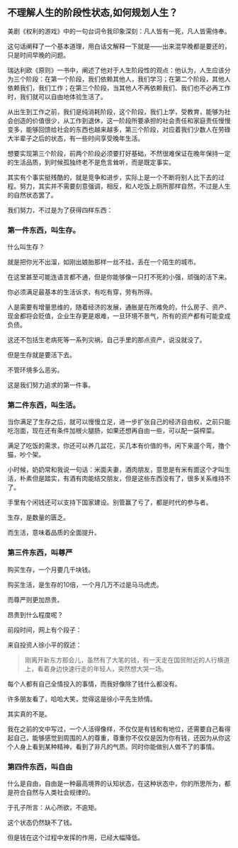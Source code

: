 ## 不理解人生的阶段性状态,如何规划人生？

美剧《权利的游戏》中的一句台词令我印象深刻：凡人皆有一死，凡人皆需侍奉。

这句话阐释了一个基本道理，用白话文解释一下就是——出来混早晚都是要还的，只是时间早晚的问题。

瑞达利欧《原则》一书中，阐述了他对于人生阶段性的观点：他认为，人生应该分为三个阶段：在第一个阶段，我们依赖其他人，我们学习；在第二个阶段，其他人依赖我们，我们工作；在第三个阶段，当其他人不再依赖我们、我们也不必再工作时，我们就可以自由地体验生活了。

从出生到工作之前，我们是纯消耗阶段，这个阶段，我们上学，受教育，能够为社会创造的价值很少，从工作到退休，这一阶段所要承担的社会责任和家庭责任慢慢变多，能够回馈给社会的东西也越来越多，第三个阶段，对应着我们少数人在劳碌大半辈子之后的状态，有一些时间享受晚年生活。

想要实现第三个阶段，前两个阶段必须要打好基础，不然很难保证在晚年保持一定的生活品质，到时候孤独终老不是危言耸听，而是既定事实。

其实有个事实挺残酷的，就是竞争和进步，实际上是一个不断将别人比下去的过程。努力，其实并不需要刻意强调，相反，和人吃饭上厕所那样自然，不过是人生的自然状态罢了。

我们努力，不过是为了获得四样东西：

### 第一件东西，叫生存。

什么叫生存？

就是把你光不出溜，如刚出娘胎那样一丝不挂，丢在一个陌生的城市。

在这里甚至可能连语言都不通，但是你能够像一只打不死的小强，顽强的活下来。

你必须满足最基本的生活诉求，有吃有穿，劳有所得。

人是需要有增量思维的，随着经济的发展，通胀是在所难免的，什么房子、资产、现金都将会贬值，企业生存更是艰难，一旦环境不景气，所有的资产都有可能变成负债。

这还不包括生老病死等一系列灾祸，自己手里的那点资产，说没就没了。

但是生存就是要活下去。

不管环境多么恶劣。

这是我们努力追求的第一件事。

### 第二件东西，叫生活。

当你满足了生存之后，就可以慢慢立足，进一步扩张自己的经济自由权，之前只能吃泡面，现在还有条件加根火腿肠，如果还想再自由一些，可以配一袋榨菜。

满足了吃饭的需求，你还可以养几盆花，买几本有价值的书，闲下来遛个弯，撸个猫，吵个架。

小时候，奶奶常和我说一句话：米面夫妻，酒肉朋友，意思是有米有面这个才叫生活，朴素但是踏实，有酒有肉能结交朋友，但是这些东西没有了，很多关系维持不了。

手里有个闲钱还可以支持下国家建设。别管赢了亏了，都是时代的参与者。

生存，是数量的匮乏。

而生活，意味着品质的全面提升。


### 第三件东西，叫尊严

购买生存，一个月要几千块钱。

购买生活，是生存的10倍，一个月几万不过是马马虎虎。

而尊严则更加昂贵。

昂贵到什么程度呢？

前段时间，网上有个段子：

来自投资人徐小平的叙述：

>刚离开新东方那会儿，虽然有了大笔的钱，有一天走在国贸附近的人行横道上，看着身边快速行走的年轻人，突然想大哭一场。

每个人都有自己全情投入的事情，而我好像除了钱什么都没有。

许多朋友看了，哈哈大笑，觉得这是徐小平先生矫情。

其实真的不是。

我在之前的文中写过，一个人活得像样，不仅仅是有钱和有地位，还需要自己看得起自己，能够感觉到周围的人的尊重，尊重你不仅仅是因为你有钱，还因为从你这个人身上看到某种精神，看到了非凡的气质。同时你能做别人做不了的事情。

### 第四件东西，叫自由

什么是自由，自由是一种最高境界的认知状态，在这种状态中，你的所思所为，都是符合自然与人类社会规律的。

于孔子所言：从心所欲，不逾矩。

这个状态仍然缺不了钱。

但是钱在这个过程中发挥的作用，已经大幅降低。




